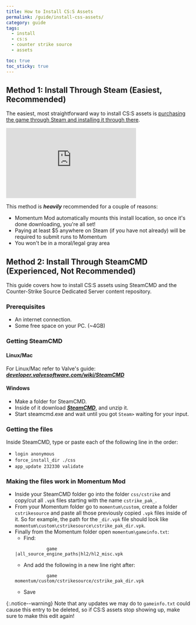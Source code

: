 ```yaml
---
title: How to Install CS:S Assets
permalink: /guide/install-css-assets/
category: guide
tags:
  - install
  - cs:s
  - counter strike source
  - assets

toc: true
toc_sticky: true
---
```


## Method 1: Install Through Steam (Easiest, Recommended)

The easiest, most straightforward way to install CS:S assets is [purchasing the game through Steam and installing it through there](https://store.steampowered.com/app/240/CounterStrike_Source/).

<iframe src="https://store.steampowered.com/widget/240/" style="border: none;" frameborder="0" width="70%" height="190"></iframe>

This method is ***heavily*** recommended for a couple of reasons:
- Momentum Mod automatically mounts this install location, so once it's done downloading, you're all set!
- Paying at least $5 anywhere on Steam (if you have not already) will be required to submit runs to Momentum
- You won't be in a moral/legal gray area

## Method 2: Install Through SteamCMD (Experienced, Not Recommended)

This guide covers how to install CS:S assets using SteamCMD and the Counter-Strike Source Dedicated Server content repository.

### Prerequisites 
- An internet connection.
- Some free space on your PC. (~4GB)

### Getting SteamCMD

#### Linux/Mac
For Linux/Mac refer to Valve's guide:
[***developer.valvesoftware.com/wiki/SteamCMD***](https://developer.valvesoftware.com/wiki/SteamCMD)
#### Windows
- Make a folder for SteamCMD.
- Inside of it download [***SteamCMD***](https://steamcdn-a.akamaihd.net/client/installer/steamcmd.zip), and unzip it. 
- Start steamcmd.exe and wait until you got `Steam>` waiting for your input.

### Getting the files

Inside SteamCMD, type or paste each of the following line in the order:
- `login anonymous`
- `force_install_dir ./css`
- `app_update 232330 validate`

### Making the files work in Momentum Mod

- Inside your SteamCMD folder go into the folder `css/cstrike` and copy/cut all `.vpk` files starting with the name `cstrike_pak_`.
- From your Momentum folder go to `momentum\custom`, create a folder `cstrikesource` and paste all those previously copied `.vpk` files inside of it. So for example, the path for the `_dir.vpk` file should look like `momentum\custom\cstrikesource\cstrike_pak_dir.vpk`.
- Finally from the Momentum folder open `momentum\gameinfo.txt`:
  - Find:
  ```
              game				|all_source_engine_paths|hl2/hl2_misc.vpk
  ```
   - And add the following in a new line right after:
  ```
              game				momentum/custom/cstrikesource/cstrike_pak_dir.vpk
  ```
  - Save

{:.notice--warning}
Note that any updates we may do to `gameinfo.txt` could cause this entry to be deleted, so if CS:S assets stop showing up, make sure to make this edit again!